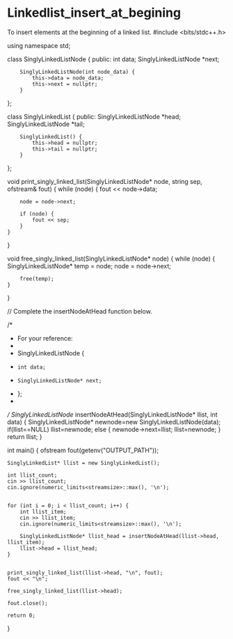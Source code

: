 # Linkedlist_insert_at_begining
To insert elements at the beginning of a linked list.
#include <bits/stdc++.h>

using namespace std;

class SinglyLinkedListNode {
    public:
        int data;
        SinglyLinkedListNode *next;

        SinglyLinkedListNode(int node_data) {
            this->data = node_data;
            this->next = nullptr;
        }
};

class SinglyLinkedList {
    public:
        SinglyLinkedListNode *head;
        SinglyLinkedListNode *tail;

        SinglyLinkedList() {
            this->head = nullptr;
            this->tail = nullptr;
        }

};

void print_singly_linked_list(SinglyLinkedListNode* node, string sep, ofstream& fout) {
    while (node) {
        fout << node->data;

        node = node->next;

        if (node) {
            fout << sep;
        }
    }
}

void free_singly_linked_list(SinglyLinkedListNode* node) {
    while (node) {
        SinglyLinkedListNode* temp = node;
        node = node->next;

        free(temp);
    }
}

// Complete the insertNodeAtHead function below.

/*
 * For your reference:
 *
 * SinglyLinkedListNode {
 *     int data;
 *     SinglyLinkedListNode* next;
 * };
 *
 */
SinglyLinkedListNode* insertNodeAtHead(SinglyLinkedListNode* llist, int data) {
SinglyLinkedListNode* newnode=new SinglyLinkedListNode(data);
if(llist==NULL)
llist=newnode;
else
{
    newnode->next=llist;
    llist=newnode;
}	
return llist;
}

int main()
{
    ofstream fout(getenv("OUTPUT_PATH"));

    SinglyLinkedList* llist = new SinglyLinkedList();

    int llist_count;
    cin >> llist_count;
    cin.ignore(numeric_limits<streamsize>::max(), '\n');

  
    for (int i = 0; i < llist_count; i++) {
        int llist_item;
        cin >> llist_item;
        cin.ignore(numeric_limits<streamsize>::max(), '\n');

    	SinglyLinkedListNode* llist_head = insertNodeAtHead(llist->head, llist_item);
      	llist->head = llist_head;
    }


    print_singly_linked_list(llist->head, "\n", fout);
    fout << "\n";

    free_singly_linked_list(llist->head);

    fout.close();

    return 0;
}
